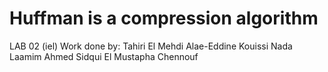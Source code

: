 # Huffman is a compression algorithm
LAB 02 (iel) 
Work done by: Tahiri El Mehdi
              Alae-Eddine Kouissi
              Nada Laamim
              Ahmed Sidqui
              El Mustapha Chennouf

